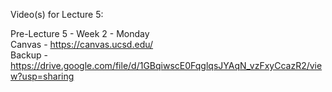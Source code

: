 Video(s) for Lecture 5:

Pre-Lecture 5 - Week 2 - Monday  
Canvas - https://canvas.ucsd.edu/  
Backup - https://drive.google.com/file/d/1GBqiwscE0FqglqsJYAqN_vzFxyCcazR2/view?usp=sharing
